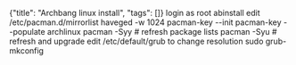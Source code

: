 {"title": "Archbang linux install", "tags": []}
login as root
abinstall
edit /etc/pacman.d/mirrorlist
haveged -w 1024
pacman-key --init
pacman-key --populate archlinux
pacman -Syy # refresh package lists
pacman -Syu # refresh and upgrade
edit /etc/default/grub to change resolution
sudo grub-mkconfig

